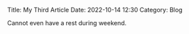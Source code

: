 Title: My Third Article
Date: 2022-10-14 12:30
Category: Blog

Cannot even have a rest during weekend.